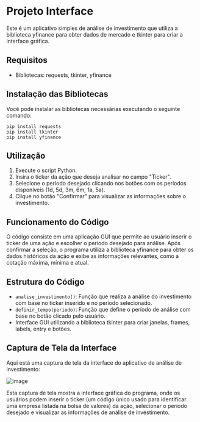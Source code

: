 Projeto Interface 
=======================

Este é um aplicativo simples de análise de investimento que utiliza a biblioteca yfinance para obter dados de mercado e tkinter para criar a interface gráfica.

Requisitos
----------

*   Bibliotecas: requests, tkinter, yfinance

Instalação das Bibliotecas
--------------------------

Você pode instalar as bibliotecas necessárias executando o seguinte comando:

```
pip install requests 
pip install tkinter 
pip install yfinance
```

Utilização
----------

1.  Execute o script Python.
2.  Insira o ticker da ação que deseja analisar no campo "Ticker".
3.  Selecione o período desejado clicando nos botões com os períodos disponíveis (1d, 5d, 3m, 6m, 1a, 5a).
4.  Clique no botão "Confirmar" para visualizar as informações sobre o investimento.

Funcionamento do Código
-----------------------

O código consiste em uma aplicação GUI que permite ao usuário inserir o ticker de uma ação e escolher o período desejado para análise. Após confirmar a seleção, o programa utiliza a biblioteca yfinance para obter os dados históricos da ação e exibe as informações relevantes, como a cotação máxima, mínima e atual.

Estrutura do Código
-------------------

*   `analise_investimento()`: Função que realiza a análise do investimento com base no ticker inserido e no período selecionado.
*   `definir_tempo(periodo)`: Função que define o período de análise com base no botão clicado pelo usuário.
*   Interface GUI utilizando a biblioteca tkinter para criar janelas, frames, labels, entry e botões.

Captura de Tela da Interface
----------------------------

Aqui está uma captura de tela da interface do aplicativo de análise de investimento:

![image](https://github.com/RenamPinheiro/projeto_interface/assets/118815226/77498ffb-8a8e-4910-85e2-6cd44c0fedf8)

Esta captura de tela mostra a interface gráfica do programa, onde os usuários podem inserir o ticker (um código único usado para identificar uma empresa listada na bolsa de valores) da ação, selecionar o período desejado e visualizar as informações de análise de investimento.
